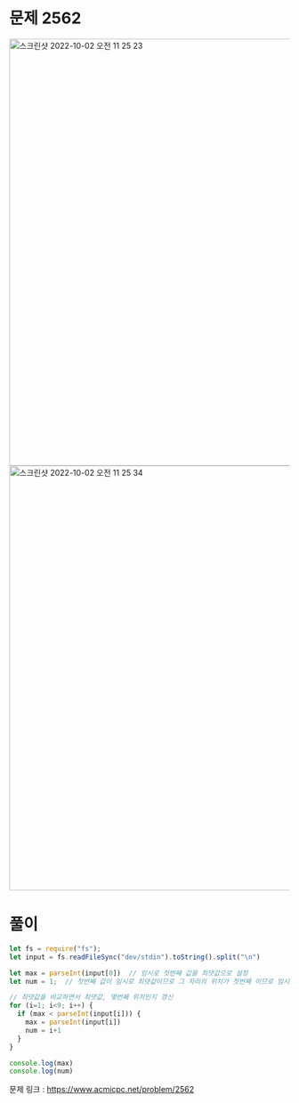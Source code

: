 # 문제 2562

<img width="768" alt="스크린샷 2022-10-02 오전 11 25 23" src="https://user-images.githubusercontent.com/103481518/193435180-c054509a-641f-4a27-bd29-fd63eb36f1fc.png">

<img width="764" alt="스크린샷 2022-10-02 오전 11 25 34" src="https://user-images.githubusercontent.com/103481518/193435183-a9e4f0e7-3a87-409d-90ed-b177c2546915.png">


# 풀이

```javascript
let fs = require("fs");
let input = fs.readFileSync("dev/stdin").toString().split("\n")

let max = parseInt(input[0])  // 임시로 첫번째 값을 최댓값으로 설정
let num = 1;  // 첫번째 값이 임시로 최댓값이므로 그 자리의 위치가 첫번째 이므로 임시로 1로 설정

// 최댓값을 비교하면서 최댓값, 몇번째 위치인지 갱신
for (i=1; i<9; i++) {
  if (max < parseInt(input[i])) {
    max = parseInt(input[i])
    num = i+1
  }
}

console.log(max)
console.log(num)
```

문제 링크 : https://www.acmicpc.net/problem/2562
